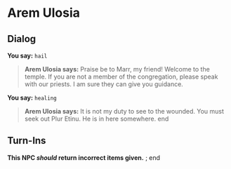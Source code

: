 # Arem Ulosia
## Dialog

**You say:** `hail`



>**Arem Ulosia says:** Praise be to Marr, my friend! Welcome to the temple. If you are not a member of the congregation, please speak with our priests. I am sure they can give you guidance.

**You say:** `healing`



>**Arem Ulosia says:** It is not my duty to see to the wounded. You must seek out Plur Etinu. He is in here somewhere.
end

## Turn-Ins



**This NPC *should* return incorrect items given.**
;
end